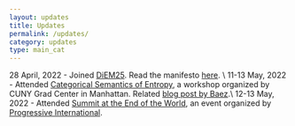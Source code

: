 ```yaml
---
layout: updates
title: Updates
permalink: /updates/
category: updates
type: main_cat
---
```


28 April, 2022    -     Joined [DiEM25](https://diem25.org/en/). Read the manifesto [here](https://diem25.org/about-us/). \\
11-13 May, 2022   -     Attended [Categorical Semantics of Entropy](https://itsatcuny.org/calendar/220513/scse), a workshop organized by CUNY Grad Center in Manhattan. Related [blog post by Baez](https://johncarlosbaez.wordpress.com/2022/04/19/categorical-semantics-of-entropy/).\\
12-13 May, 2022   -     Attended [Summit at the End of the World](https://www.eventbrite.co.uk/e/summit-at-the-end-of-the-world-tickets-325923153927?keep_tld=1), an event organized by [Progressive International](https://progressive.international/).
